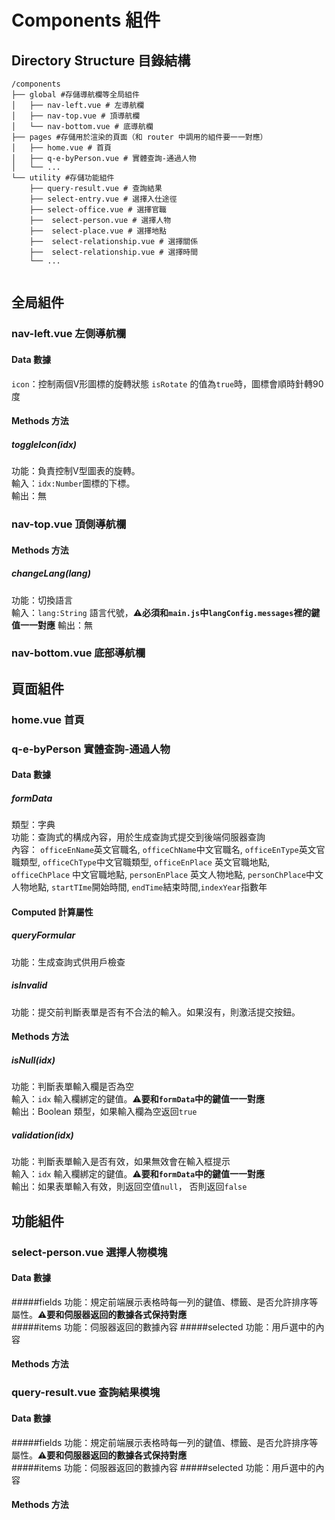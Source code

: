 # Components 組件
## Directory Structure 目錄結構 

```
/components
├── global #存儲導航欄等全局組件
│   ├── nav-left.vue # 左導航欄
│   ├── nav-top.vue # 頂導航欄
│   └── nav-bottom.vue # 底導航欄
├── pages #存儲用於渲染的頁面（和 router 中調用的組件要一一對應）
│   ├── home.vue # 首頁
│   ├── q-e-byPerson.vue # 實體查詢-通過人物
│   └── ...
└── utility #存儲功能組件
    ├── query-result.vue # 查詢結果
    ├── select-entry.vue # 選擇入仕途徑
    ├── select-office.vue # 選擇官職
    ├──  select-person.vue # 選擇人物
    ├──  select-place.vue # 選擇地點
    ├──  select-relationship.vue # 選擇關係
    ├──  select-relationship.vue # 選擇時間
    └── ...


```

## 全局組件
### nav-left.vue 左側導航欄
#### Data 數據
`icon`：控制兩個V形圖標的旋轉狀態  `isRotate` 的值為`true`時，圖標會順時針轉90度
#### Methods 方法
##### toggleIcon(idx)
功能：負責控制V型圖表的旋轉。  
輸入：`idx:Number`圖標的下標。  
輸出：無

### nav-top.vue 頂側導航欄
#### Methods 方法
##### changeLang(lang)
功能：切換語言   
輸入：`lang:String` 語言代號，⚠️**必須和`main.js`中`langConfig.messages`裡的鍵值一一對應**
輸出：無   
### nav-bottom.vue 底部導航欄
## 頁面組件
### home.vue  首頁
### q-e-byPerson 實體查詢-通過人物
#### Data 數據
##### formData
類型：字典  
功能：查詢式的構成內容，用於生成查詢式提交到後端伺服器查詢  
內容：  `officeEnName`英文官職名, `officeChName`中文官職名, `officeEnType`英文官職類型, `officeChType`中文官職類型, `officeEnPlace` 英文官職地點, `officeChPlace` 中文官職地點, `personEnPlace` 英文人物地點, `personChPlace`中文人物地點, `startTIme`開始時間, `endTime`結束時間,`indexYear`指數年
#### Computed 計算屬性
##### queryFormular
功能：生成查詢式供用戶檢查
##### isInvalid
功能：提交前判斷表單是否有不合法的輸入。如果沒有，則激活提交按鈕。
#### Methods 方法
##### isNull(idx) 
功能：判斷表單輸入欄是否為空  
輸入：`idx` 輸入欄綁定的鍵值。⚠️**要和`formData`中的鍵值一一對應**   
輸出：Boolean 類型，如果輸入欄為空返回`true`
##### validation(idx) 
功能：判斷表單輸入是否有效，如果無效會在輸入框提示  
輸入：`idx` 輸入欄綁定的鍵值。⚠️**要和`formData`中的鍵值一一對應**   
輸出：如果表單輸入有效，則返回空值`null`， 否則返回`false`

## 功能組件
### select-person.vue 選擇人物模塊
#### Data 數據
#####fields
功能：規定前端展示表格時每一列的鍵值、標籤、是否允許排序等屬性。⚠️**要和伺服器返回的數據各式保持對應**  
#####items
功能：伺服器返回的數據內容
#####selected
功能：用戶選中的內容
#### Methods 方法
### query-result.vue 查詢結果模塊
#### Data 數據
#####fields
功能：規定前端展示表格時每一列的鍵值、標籤、是否允許排序等屬性。⚠️**要和伺服器返回的數據各式保持對應**  
#####items
功能：伺服器返回的數據內容
#####selected
功能：用戶選中的內容
#### Methods 方法